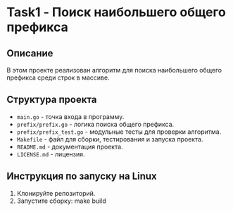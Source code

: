 # Task1 - Поиск наибольшего общего префикса

## Описание

В этом проекте реализован алгоритм для поиска наибольшего общего префикса среди строк в массиве.

## Структура проекта
- `main.go` - точка входа в программу.
- `prefix/prefix.go` - логика поиска общего префикса.
- `prefix/prefix_test.go` - модульные тесты для проверки алгоритма.
- `Makefile` - файл для сборки, тестирования и запуска проекта.
- `README.md` - документация проекта.
- `LICENSE.md` - лицензия.

## Инструкция по запуску на Linux

1. Клонируйте репозиторий.
2. Запустите сборку:
   make build
